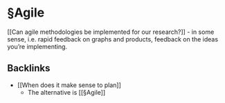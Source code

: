 # §Agile
[[Can agile methodologies be implemented for our research?]] - in some sense, i.e. rapid feedback on graphs and products, feedback on the ideas you’re implementing.

## Backlinks
* [[When does it make sense to plan]]
	* The alternative is [[§Agile]]

<!-- #p0 -->

<!-- {BearID:77E8A19D-1F3C-42D6-B8FD-6E11C163BE3E-724-000000FBB35E1D31} -->
